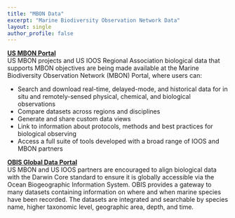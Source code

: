 ```yaml
---
title: "MBON Data"
excerpt: "Marine Biodiversity Observation Network Data"
layout: single
author_profile: false
---
```


**[US MBON Portal](https://mbon.ioos.us)**  
US MBON projects and US IOOS Regional Association biological data that supports MBON objectives are being made available at the Marine Biodiversity Observation Network (MBON) Portal, where users can:

*   Search and download real-time, delayed-mode, and historical data for in situ and remotely-sensed physical, chemical, and biological observations
*   Compare datasets across regions and disciplines
*   Generate and share custom data views
*   Link to information about protocols, methods and best practices for biological observing
*   Access a full suite of tools developed with a broad range of IOOS and MBON partners

**[OBIS Global Data Portal](https://obis.org/manual/access/)**  
US MBON and US IOOS partners are encouraged to align biological data with the Darwin Core standard to ensure it is globally accessible via the Ocean Biogeographic Information System. OBIS provides a gateway to many datasets containing information on where and when marine species have been recorded. The datasets are integrated and searchable by species name, higher taxonomic level, geographic area, depth, and time.
